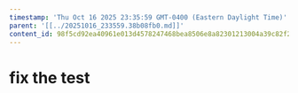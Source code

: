 ```yaml
---
timestamp: 'Thu Oct 16 2025 23:35:59 GMT-0400 (Eastern Daylight Time)'
parent: '[[../20251016_233559.38b08fb0.md]]'
content_id: 98f5cd92ea40961e013d4578247468bea8506e8a82301213004a39c82f2f021b
---
```


# fix the test
